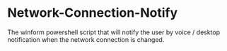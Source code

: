# Network-Connection-Notify
The winform powershell script that will notify the user by voice / desktop notification when the network connection is changed.
